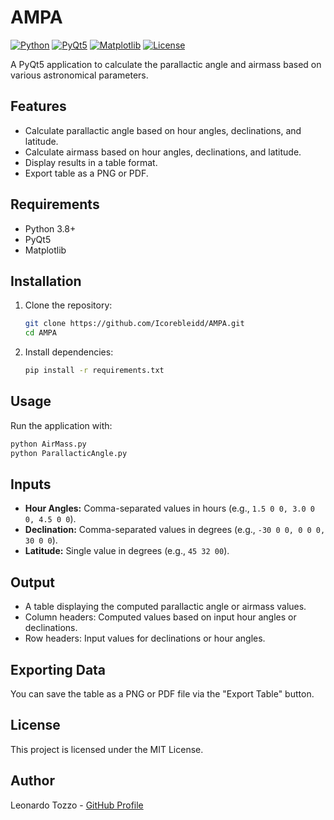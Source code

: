 # AMPA

[![Python](https://img.shields.io/badge/Python-3.8%2B-blue.svg)](https://www.python.org/downloads/)
[![PyQt5](https://img.shields.io/badge/PyQt5-%20v5.15.11-green.svg)](https://pypi.org/project/PyQt5/)
[![Matplotlib](https://img.shields.io/badge/Matplotlib-%20v3.10.0-orange.svg)](https://matplotlib.org/)
[![License](https://img.shields.io/badge/License-MIT-yellow.svg)](LICENSE)

A PyQt5 application to calculate the parallactic angle and airmass based on various astronomical parameters.

## Features
- Calculate parallactic angle based on hour angles, declinations, and latitude.
- Calculate airmass based on hour angles, declinations, and latitude.
- Display results in a table format.
- Export table as a PNG or PDF.

## Requirements
- Python 3.8+
- PyQt5
- Matplotlib

## Installation
1. Clone the repository:
   ```bash
   git clone https://github.com/Icorebleidd/AMPA.git
   cd AMPA
   ```
2. Install dependencies:
   ```bash
   pip install -r requirements.txt
   ```

## Usage
Run the application with:
```bash
python AirMass.py
python ParallacticAngle.py
```

## Inputs
- **Hour Angles:** Comma-separated values in hours (e.g., `1.5 0 0, 3.0 0 0, 4.5 0 0`).
- **Declination:** Comma-separated values in degrees (e.g., `-30 0 0, 0 0 0, 30 0 0`).
- **Latitude:** Single value in degrees (e.g., `45 32 00`).

## Output
- A table displaying the computed parallactic angle or airmass values.
- Column headers: Computed values based on input hour angles or declinations.
- Row headers: Input values for declinations or hour angles.

## Exporting Data
You can save the table as a PNG or PDF file via the "Export Table" button.

## License
This project is licensed under the MIT License.

## Author
Leonardo Tozzo - [GitHub Profile](https://github.com/Icorebleidd)
